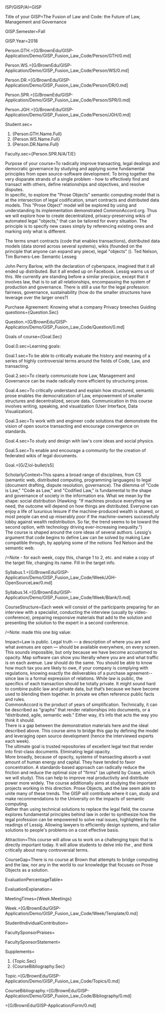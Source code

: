 ISP/GISP/AI=GISP

Title of your GISP=The Fusion of Law and Code: the Future of Law, Management and Governance

GISP.Semester=Fall

GISP.Year=2018

Person.GTH.=[G/BrownEdu/GISP-Application/Demo/GISP_Fusion_Law_Code/Person/GTH/0.md]

Person.WS.=[G/BrownEdu/GISP-Application/Demo/GISP_Fusion_Law_Code/Person/WS/0.md]

Person.DR.=[G/BrownEdu/GISP-Application/Demo/GISP_Fusion_Law_Code/Person/DR/0.md]

Person.SPR.=[G/BrownEdu/GISP-Application/Demo/GISP_Fusion_Law_Code/Person/SPR/0.md]

Person.JGH.=[G/BrownEdu/GISP-Application/Demo/GISP_Fusion_Law_Code/Person/JGH/0.md]

Student.sec=<ol><li>{Person.GTH.Name.Full} <li>{Person.WS.Name.Full} <li>{Person.DR.Name.Full}</ol>

Faculty.sec={Person.SPR.N/A/T/E}

Purpose of your course=To radically improve transacting, legal dealings and democratic governance by studying and applying some fundamental principles from open source-software development. To bring together the very disparate strands of a single problem - how to effectively find and transact with others, define relationships and objectives, and resolve disputes.<br>In specific, to explore the "Prose Objects" semantic computing model that is at the intersection of legal codification, smart contracts and distributed data models. This "Prose Object" model will be explored by using and understanding its implementation demonstrated CommonAccord.org. Thus we will explore how to create decentralized, privacy-preserving wikis of automated legal "objects," that can be tailored for every situation. The principle is to specify new cases simply by referencing existing ones and marking only what is different.

The terms smart contracts (code that enables transactions), distributed data models (data stored across several systems), wikis (founded on the principle that anyone can expand any piece), legal "objects" ().
Ted Nelson, Tim Burners-Lee: Semantic
Lesseg

John Perry Barlow, with the declaration of cyberspace, imagined that it all ended up distributed. But it all ended up on Facebook. Lessig warns us of this. We currently are standing before a similar precipice, except that it involves law, that is to sat all relationships, encompassing the system of production and governance.
There is still a use for the legal profession: fairness, governance, sustainability (how do the smaller structures have leverage over the larger ones?)

Purchase Agreement: Knowing what a company
Privacy breeches
Guiding questions={Question.Sec}

Question.=[G/BrownEdu/GISP-Application/Demo/GISP_Fusion_Law_Code/Question/0.md]

Goals of course={Goal.Sec}

Goal.0.sec=Learning goals:

Goal.1.sec=To be able to critically evaluate the history and meaning of a series of highly controversial terms around the fields of Code, Law, and transacting.

Goal.2.sec=To clearly communicate how Law, Management and Governance can be made radically more efficient by structuring prose.

Goal.4.sec=To critically understand and explain how structured, semantic prose enables the democratization of Law, empowerment of smaller structures and decentralized, secure data. Communication in this course involves writing, speaking, and visualization (User Interface, Data Visualization).

Goal.3.sec=To work with and engineer code solutions that demonstrate the vision of open source transacting and encourage convergence on standards.

Goal.4.sec=To study and design with law's core ideas and social physics.

Goal.5.sec=To enable and encourage a community for the creation of federated wikis of legal documents.

Goal.=[G/Z/ol-bullet/s5]

ScholarlyContext=This spans a broad range of disciplines, from CS (semantic web, distributed computing, programming languages) to legal (document drafting, dispute resolution, governance). The dilemma of "Code is Law," "Code as Law," and "Codified Law," is fundamental to the shape and governance of society in the information era. What we mean by the shape: social distribution (Hawking: "If machines produce everything we need, the outcome will depend on how things are distributed. Everyone can enjoy a life of luxurious leisure if the machine-produced wealth is shared, or most people can end up miserably poor if the machine-owners successfully lobby against wealth redistribution. So far, the trend seems to be toward the second option, with technology driving ever-increasing inequality.")<br>The course is shaped around the core ideas of several authors. Lessig's argument that code begins to define Law can be solved by making Law compatible through, by applying some of the notions Ted Nelson and the semantic web.

/=Note - for each week, copy this, change 1 to 2, etc. and make a copy of the target file, changing its name.  Fill in the target info.

Syllabus.1.=[G/BrownEdu/GISP-Application/Demo/GISP_Fusion_Law_Code/Week/JGH-OpenSourceLaw/0.md]

Syllabus.14.=[G/BrownEdu/GISP-Application/Demo/GISP_Fusion_Law_Code/Week/Blank/0.md]

CourseStructure=Each week will consist of the participants preparing for an interview with a specialist, conducting the interview (usually by video-conference), preparing responsive materials that add to the solution and presenting the solution to the expert in a second
conference.

/=Note: made this one big value:

Impact=Law is public.  Legal truth — a description of where you are and what avenues are open — should be available everywhere, on every screen. This sounds impossible, but only because we have become accustomed to opacity.  Map software can show you literally where you are and what traffic is on each avenue.  Law should do the same. You should be able to know how much tax you are likely to owe, if your company is complying with regulations, knowing exactly the deliverables of a purchase agreement-- since law is a formal expression of relations. While law is public, the specifics of each transaction should be totally private.  It might sound hard to combine public law and private data, but that’s because we have become used to blending them together.  In private we often reference public facts and rules. <br> CommonAccord is the product of years of simplification.  Technically, it can be described as “graphs” that render relationships into documents, or a “distributed, agile, semantic web.”  Either way, it’s info that acts the way you think it should.<br>There is a gap between the demonstration materials here and the ideal described above.  This course aims to bridge this gap by defining the model and leveraging open source development (hence the interviewed experts each week). <br> The ultimate goal is trusted repositories of excellent legal text that render into first-class documents.  Eliminating legal opacity.<br> More broadly, because of opacity, systems of transacting absorb a vast amount of human energy and capital. They have tended to favor concentration.  A standards-based approach can radically reduce the friction and reduce the optimal size of "firms" (as upheld by Coase, which we will study).  This can help to improve real productivity and distribute power more widely.  The course additionally aims at studying the important projects working in this direction.  Prose Objects, and the law seem able to unite many of these trends.  The GISP will contribute where it can, study and make recommendations to the University on the impacts of semantic computing. <br> Rather than using technical solutions to replace the legal field, the course explores fundamental principles behind law in order to synthesize how the legal profession can be empowered to solve real issues, highlighted by the readings of Lessig. Allowing lawyers to efficiently design systems, and tailor solutions to people's problems on a cost effective basis.

Attraction=This course will allow us to work on a challenging topic that is directly important today. It will allow students to delve into the , and think critically about many controversial terms.

CourseGap=There is no course at Brown that attempts to bridge computing and the law, nor any in the world to our knowledge that focuses on Prose Objects as a solution.

EvaluationPercentageTable=

EvaluationExplanation=

MeetingTimes={Week.Meetings}

Week.=[G/BrownEdu/GISP-Application/Demo/GISP_Fusion_Law_Code/Week/Template/0.md]

StudentIndividualContribution=

FacultySponsorPraises=

FacultySponsorStatement=

Supplements=<ol><li>{Topic.Sec}<li>{CourseBibliography.Sec}</ol>

Topic.=[G/BrownEdu/GISP-Application/Demo/GISP_Fusion_Law_Code/Topics/0.md]

CourseBibliography.=[G/BrownEdu/GISP-Application/Demo/GISP_Fusion_Law_Code/Bibliography/0.md]

=[G/BrownEdu/GISP-Application/Form/0.md]
